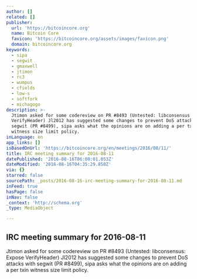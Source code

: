 ```yaml
---
author: []
related: []
publisher:
  url: 'https://bitcoincore.org'
  name: Bitcoin Core
  favicon: 'https://bitcoincore.org/assets/images/favicon.png'
  domain: bitcoincore.org
keywords:
  - sipa
  - segwit
  - gmaxwell
  - jtimon
  - rc3
  - wumpus
  - cfields
  - low-s
  - softfork
  - michagogo
description: >-
  Jtimon asked for some codereview on PR #8493 (Untested: libconsensus: Expose
  VerifyHeader) Jl2012 has suggested some changes to prevent DoS attacks with
  segwit (PR #8499), sipa asks what the opinions are on adding a per txin
  witness size limit policy.
inLanguage: en
app_links: []
isBasedOnUrl: 'https://bitcoincore.org/en/meetings/2016/08/11/'
title: IRC meeting summary for 2016-08-11
datePublished: '2016-08-16T06:00:01.053Z'
dateModified: '2016-08-16T04:35:29.850Z'
via: {}
starred: false
sourcePath: _posts/2016-08-16-irc-meeting-summary-for-2016-08-11.md
inFeed: true
hasPage: false
inNav: false
_context: 'http://schema.org'
_type: MediaObject

---
```

<article style=""><h1>IRC meeting summary for 2016-08-11</h1><p>Jtimon asked for some codereview on PR #8493 (Untested: libconsensus: Expose VerifyHeader) Jl2012 has suggested some changes to prevent DoS attacks with segwit (PR #8499), sipa asks what the opinions are on adding a per txin witness size limit policy.</p></article>